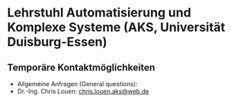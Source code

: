# Lehrstuhl Automatisierung und Komplexe Systeme (AKS, Universität Duisburg-Essen)

## Temporäre Kontaktmöglichkeiten

- Allgemeine Anfragen (General questions):
- Dr.-Ing. Chris Louen: chris.louen.aks@web.de

